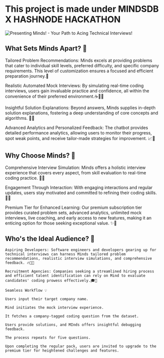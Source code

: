 # This  project is made under MINDSDB X HASHNODE HACKATHON

![Presenting Minds! - Your Path to Acing Technical Interviews!](https://github.com/Vikash-8090-Yadav/Minds/assets/85225156/cffab8eb-b1e5-4dcb-9e80-11e3312e06c0)

## What Sets Minds Apart? 🌟

Tailored Problem Recommendations: Minds excels at providing problems that cater to individual skill levels, preferred difficulty, and specific company requirements. This level of customization ensures a focused and efficient preparation journey.🎯

Realistic Automated Mock Interviews: By simulating real-time coding interviews, users gain invaluable practice and confidence, all within the convenience of their preferred environment.☕👩‍💻

Insightful Solution Explanations: Beyond answers, Minds supplies in-depth solution explanations, fostering a deep understanding of core concepts and algorithms. 🧠💡

Advanced Analytics and Personalized Feedback: The chatbot provides detailed performance analytics, allowing users to monitor their progress, spot weak points, and receive tailor-made strategies for improvement. 📈🚀

## Why Choose Minds? 🤔

Comprehensive Interview Simulation: Minds offers a holistic interview experience that covers every aspect, from skill evaluation to real-time coding practice. 💼💪

Engagement Through Interaction: With engaging interactions and regular updates, users stay motivated and committed to refining their coding skills.💬📅

Premium Tier for Enhanced Learning: Our premium subscription tier provides curated problem sets, advanced analytics, unlimited mock interviews, live coaching, and early access to new features, making it an enticing option for those seeking exceptional value. ✨🔑

## Who's the Ideal Audience? 🎯

```
Aspiring Developers: Software engineers and developers gearing up for technical interviews can harness Minds tailored problem recommendations, realistic interview simulations, and comprehensive feedback. 🔥👩‍💻

Recruitment Agencies: Companies seeking a streamlined hiring process and efficient talent identification can rely on Mind to evaluate candidates' coding prowess effectively.🎓🏢

Seamless Workflow 💡

Users input their target company name.

Mind initiates the mock interview experience.

It fetches a company-tagged coding question from the dataset.

Users provide solutions, and MInds offers insightful debugging feedback.

The process repeats for five questions.

Upon completing the regular pack, users are invited to upgrade to the premium tier for heightened challenges and features.
```


